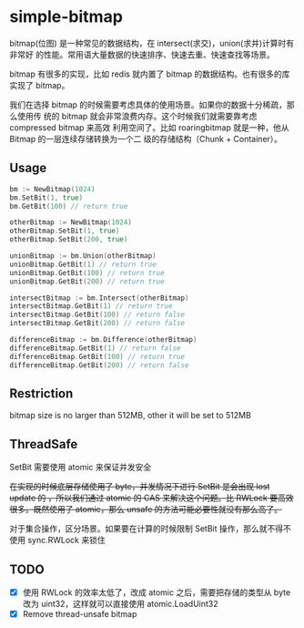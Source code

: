 # simple-bitmap

bitmap(位图) 是一种常见的数据结构，在 intersect(求交)，union(求并)计算时有非常好
的性能。常用语大量数据的快速排序、快速去重、快速查找等场景。

bitmap 有很多的实现，比如 redis 就内置了 bitmap 的数据结构。也有很多的库实现了
bitmap。

我们在选择 bitmap 的时候需要考虑具体的使用场景。如果你的数据十分稀疏，那么使用传
统的 bitmap 就会非常浪费内存。这个时候我们就需要靠考虑 compressed bitmap 来高效
利用空间了。比如 roaringbitmap 就是一种，他从 Bitmap 的一层连续存储转换为一个二
级的存储结构（Chunk + Container）。

## Usage

```go
bm := NewBitmap(1024)
bm.SetBit(1, true)
bm.GetBit(100) // return true

otherBitmap := NewBitmap(1024)
otherBitmap.SetBit(1, true)
otherBitmap.SetBit(200, true)

unionBitmap := bm.Union(otherBitmap)
unionBitmap.GetBit(1) // return true
unionBitmap.GetBit(100) // return true
unionBitmap.GetBit(200) // return true

intersectBitmap := bm.Intersect(otherBitmap)
intersectBitmap.GetBit(1) // return true
intersectBitmap.GetBit(100) // return false
intersectBitmap.GetBit(200) // return false

differenceBitmap := bm.Difference(otherBitmap)
differenceBitmap.GetBit(1) // return false
differenceBitmap.GetBit(100) // return true
differenceBitmap.GetBit(200) // return false
```

## Restriction

bitmap size is no larger than 512MB, other it will be set to 512MB

## ThreadSafe

SetBit 需要使用 atomic 来保证并发安全

~~在实现的时候底层存储使用了 byte，并发情况下进行 SetBit 是会出现 lost update 的
，所以我们通过 atomic 的 CAS 来解决这个问题。比 RWLock 要高效很多。既然使用了
atomic，那么 unsafe 的方法可能必要性就没有那么高了。~~

对于集合操作，区分场景。如果要在计算的时候限制 SetBit 操作，那么就不得不使用
sync.RWLock 来锁住

## TODO

- [x] 使用 RWLock 的效率太低了，改成 atomic 之后，需要把存储的类型从 byte 改为
      uint32，这样就可以直接使用 atomic.LoadUint32
- [x] Remove thread-unsafe bitmap
